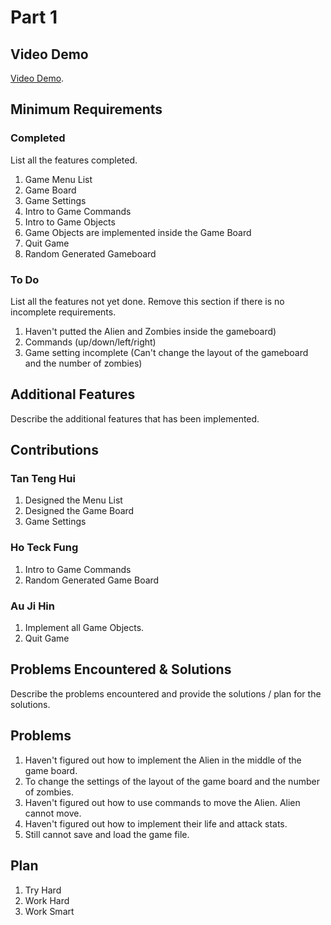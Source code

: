 # Part 1

## Video Demo

[Video Demo](https://www.youtube.com/watch?v=CkQIXK6cTqQ).

## Minimum Requirements

### Completed

List all the features completed.

1. Game Menu List
2. Game Board
3. Game Settings
4. Intro to Game Commands
5. Intro to Game Objects
6. Game Objects are implemented inside the Game Board
7. Quit Game
8. Random Generated Gameboard

### To Do

List all the features not yet done. Remove this section if there is no incomplete requirements.

1. Haven't putted the Alien and Zombies inside the gameboard)
2. Commands (up/down/left/right)
3. Game setting incomplete (Can't change the layout of the gameboard and the number of zombies)

## Additional Features

Describe the additional features that has been implemented.

## Contributions

### Tan Teng Hui

1. Designed the Menu List
2. Designed the Game Board
3. Game Settings

### Ho Teck Fung

1. Intro to Game Commands
2. Random Generated Game Board

### Au Ji Hin

1. Implement all Game Objects.
2. Quit Game

## Problems Encountered & Solutions

Describe the problems encountered and provide the solutions / plan for the solutions.

## Problems

1. Haven't figured out how to implement the Alien in the middle of the game board.
2. To change the settings of the layout of the game board and the number of zombies.
3. Haven't figured out how to use commands to move the Alien. Alien cannot move.
4. Haven't figured out how to implement their life and attack stats.
5. Still cannot save and load the game file.

## Plan

1. Try Hard
2. Work Hard
3. Work Smart
